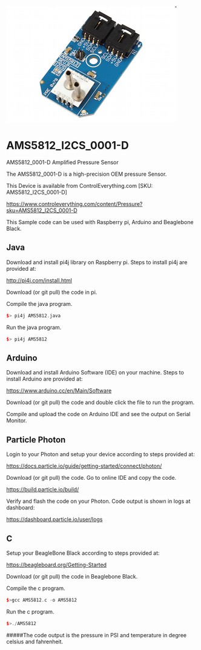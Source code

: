 [![AMS5812_I2CS_0001-D](AMS5812_I2CS_0001-D.png)](https://www.controleverything.com/content/Pressure?sku=AMS5812_I2CS_0001-D)
# AMS5812_I2CS_0001-D
AMS5812_0001-D Amplified Pressure Sensor 

The AMS5812_0001-D is a high-precision OEM pressure Sensor.

This Device is available from ControlEverything.com [SKU: AMS5812_I2CS_0001-D]

https://www.controleverything.com/content/Pressure?sku=AMS5812_I2CS_0001-D

This Sample code can be used with Raspberry pi, Arduino and Beaglebone Black.

## Java
Download and install pi4j library on Raspberry pi. Steps to install pi4j are provided at:

http://pi4j.com/install.html

Download (or git pull) the code in pi.

Compile the java program.
```cpp
$> pi4j AMS5812.java
```

Run the java program.
```cpp
$> pi4j AMS5812
```

## Arduino
Download and install Arduino Software (IDE) on your machine. Steps to install Arduino are provided at:

https://www.arduino.cc/en/Main/Software

Download (or git pull) the code and double click the file to run the program.

Compile and upload the code on Arduino IDE and see the output on Serial Monitor.

## Particle Photon
Login to your Photon and setup your device according to steps provided at:

https://docs.particle.io/guide/getting-started/connect/photon/

Download (or git pull) the code. Go to online IDE and copy the code.

https://build.particle.io/build/

Verify and flash the code on your Photon. Code output is shown in logs at dashboard:

https://dashboard.particle.io/user/logs

## C
Setup your BeagleBone Black according to steps provided at:
 
https://beagleboard.org/Getting-Started
 
Download (or git pull) the code in Beaglebone Black.

Compile the c program.
```cpp
$>gcc AMS5812.c -o AMS5812
```
Run the c program.
```cpp
$>./AMS5812
```
#####The code output is the pressure in PSI and temperature in degree celsius and fahrenheit.
